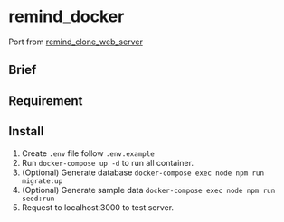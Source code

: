 # remind_docker
Port from [remind_clone_web_server](https://github.com/tuananhlai/remind_clone_web_server)
## Brief
## Requirement
## Install 
1. Create ```.env``` file follow ```.env.example```
2. Run ```docker-compose up -d``` to run all container.
3. (Optional) Generate database ```docker-compose exec node npm run migrate:up```
4. (Optional) Generate sample data ```docker-compose exec node npm run seed:run```
5. Request to localhost:3000 to test server.
